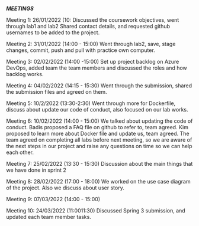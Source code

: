 ***MEETINGS***

Meeting 1: 
26/01/2022 (10:
Discussed the coursework objectives, went through lab1 and lab2 
Shared contact details, and requested github usernames to be added to the project. 

Meeting 2: 
31/01/2022 (14:00 - 15:00)
Went through lab2, save, stage changes, commit, push and pull with practice own computer.

Meeting 3: 
02/02/2022 (14:00 -15:00)
Set up project backlog on Azure DevOps, added team the team members and discussed the roles and how backlog works. 

Meeting 4:
04/02/2022 (14:15 - 15:30)
Went through the submission, shared the submission files and agreed on them.


Meeting 5:
10/2/2022 (13:30-2:30)
Went through more for Dockerfile, discuss about update our code of conduct, also focused on our lab works. 

Meeting 6:
10/02/2022 (14:00 - 15:00)
We talked about updating the code of conduct.
Badis proposed a FAQ file on github to refer to, team agreed.
Kim proposed to learn more about Docker file and update us, team agreed.
The team agreed on completing all labs before next meeting, so we are aware of the next steps in our project and raise any questions on time so we can help each other.

Meeting 7:
25/02/2022 (13:30 - 15:30)
Discussion about the main things that we have done in sprint 2

Meeting 8:
28/02/2022 (17:00 - 18:00)
We worked on the use case diagram of the project. Also we discuss about user story.

Meeting 9:
07/03/2022 (14:00 - 15:00)

Meeting 10:
24/03/2022 (11:0011:30)
Discussed Spring 3 submission, and updated each team member tasks.
